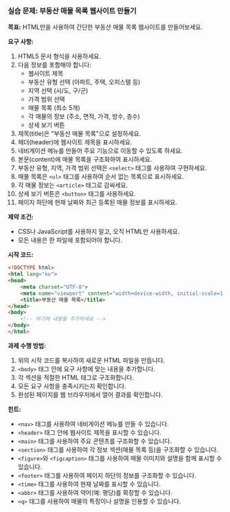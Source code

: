 ### 실습 문제: 부동산 매물 목록 웹사이트 만들기

**목표:**
HTML만을 사용하여 간단한 부동산 매물 목록 웹사이트를 만들어보세요.

**요구 사항:**

1. HTML5 문서 형식을 사용하세요.
2. 다음 정보를 포함해야 합니다:
   - 웹사이트 제목
   - 부동산 유형 선택 (아파트, 주택, 오피스텔 등)
   - 지역 선택 (시/도, 구/군)
   - 가격 범위 선택
   - 매물 목록 (최소 5개)
   - 각 매물의 정보 (주소, 면적, 가격, 방수, 층수)
   - 상세 보기 버튼
3. 제목(title)은 "부동산 매물 목록"으로 설정하세요.
4. 헤더(header)에 웹사이트 제목을 표시하세요.
5. 네비게이션 메뉴를 만들어 주요 기능으로 이동할 수 있도록 하세요.
6. 본문(content)에 매물 목록을 구조화하여 표시하세요.
7. 부동산 유형, 지역, 가격 범위 선택은 `<select>` 태그를 사용하여 구현하세요.
8. 매물 목록은 `<ul>` 태그를 사용하여 순서 없는 목록으로 표시하세요.
9. 각 매물 정보는 `<article>` 태그로 감싸세요.
10. 상세 보기 버튼은 `<button>` 태그를 사용하세요.
11. 페이지 하단에 현재 날짜와 최근 등록된 매물 정보를 표시하세요.

**제약 조건:**
- CSS나 JavaScript를 사용하지 말고, 오직 HTML만 사용하세요.
- 모든 내용은 한 파일에 포함되어야 합니다.

**시작 코드:**
```html
<!DOCTYPE html>
<html lang="ko">
<head>
    <meta charset="UTF-8">
    <meta name="viewport" content="width=device-width, initial-scale=1.0">
    <title>부동산 매물 목록</title>
</head>
<body>
    <!-- 여기에 내용을 추가하세요 -->
</body>
</html>
```

**과제 수행 방법:**
1. 위의 시작 코드를 복사하여 새로운 HTML 파일을 만듭니다.
2. `<body>` 태그 안에 요구 사항에 맞는 내용을 추가합니다.
3. 각 섹션을 적절한 HTML 태그로 구조화합니다.
4. 모든 요구 사항을 충족시키는지 확인합니다.
5. 완성된 페이지를 웹 브라우저에서 열어 결과를 확인합니다.

**힌트:**
- `<nav>` 태그를 사용하여 네비게이션 메뉴를 만들 수 있습니다.
- `<header>` 태그 안에 웹사이트 제목을 표시할 수 있습니다.
- `<main>` 태그를 사용하여 주요 콘텐츠를 구조화할 수 있습니다.
- `<section>` 태그를 사용하여 각 정보 섹션(매물 목록 등)을 구조화할 수 있습니다.
- `<figure>`와 `<figcaption>` 태그를 사용하여 매물 이미지와 설명을 함께 표시할 수 있습니다.
- `<footer>` 태그를 사용하여 페이지 하단의 정보를 구조화할 수 있습니다.
- `<time>` 태그를 사용하여 현재 날짜를 표시할 수 있습니다.
- `<abbr>` 태그를 사용하여 약어(예: 평당)를 확장할 수 있습니다.
- `<q>` 태그를 사용하여 매물의 특징이나 설명을 인용할 수 있습니다.